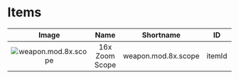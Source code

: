 # Items

|Image|Name|Shortname|ID|Classes|
|:---:|:---:|:---:|:---:|:---:|
|![weapon.mod.8x.scope](https://rustlabs.com/img/items180/weapon.mod.8x.scope.png)|16x Zoom Scope|weapon.mod.8x.scope|itemId|class1<br>class2|
